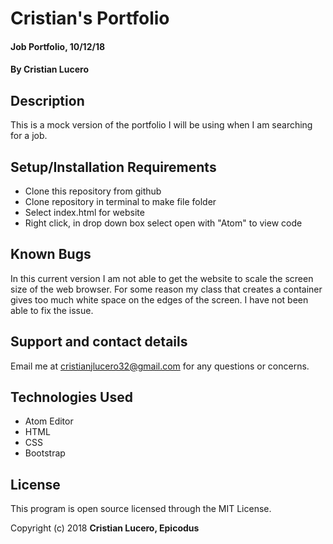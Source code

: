 # Cristian's Portfolio

#### Job Portfolio, 10/12/18

#### By Cristian Lucero

## Description

This is a mock version of the portfolio I will be using when I am searching for a job.

## Setup/Installation Requirements

* Clone this repository from github
* Clone repository in terminal to make file folder
* Select index.html for website
* Right click, in drop down box select open with "Atom" to view code


## Known Bugs

In this current version I am not able to get the website to scale the screen size of the web browser. For some reason my class that creates a container gives too much white space on the edges of the screen.
I have not been able to fix the issue.

## Support and contact details
Email me at cristianjlucero32@gmail.com for any questions or concerns.


## Technologies Used

- Atom Editor
- HTML
- CSS 
- Bootstrap 

## License

This program is open source licensed through the MIT License.

Copyright (c) 2018 **Cristian Lucero, Epicodus**